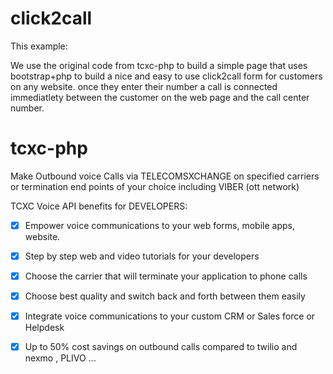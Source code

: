 # click2call

This example:

We use the original code from tcxc-php to build a simple page that uses bootstrap+php to build a nice and easy to use click2call form for customers on any website. once they enter their number a call is connected immediatlety between the customer on the web page and the call center number.


# tcxc-php
Make Outbound voice Calls via TELECOMSXCHANGE on specified carriers or termination end points of your choice including VIBER (ott network)  

TCXC Voice API benefits for DEVELOPERS:

- [x] Empower voice communications to your web forms, mobile apps, website. 
- [x] Step by step web and video tutorials for your developers 
- [x] Choose the carrier that will terminate your application to phone calls 
- [x] Choose best quality and switch back and forth between them easily 
- [x] Integrate voice communications to your custom CRM or Sales force or Helpdesk
- [x] Up to 50% cost savings on outbound calls compared to twilio and nexmo , PLIVO ...


